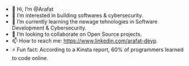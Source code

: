 - 👋 Hi, I’m @Arafat
- 👀 I’m interested in building softwares & cybersecurity.
- 🌱 I’m currently learning the newage tehnologies in Software Development & Cybersecurity.
- 💞️ I’m looking to collaborate on Open Source projects.
- 📫 How to reach me: https://www.linkedin.com/arafat-devp.
- ⚡ Fun fact: According to a Kinsta report, 60% of programmers learned to code online.

<!---
fatah-meta/fatah-meta is a ✨ special ✨ repository because its `README.md` (this file) appears on your GitHub profile.
You can click the Preview link to take a look at your changes.
--->

